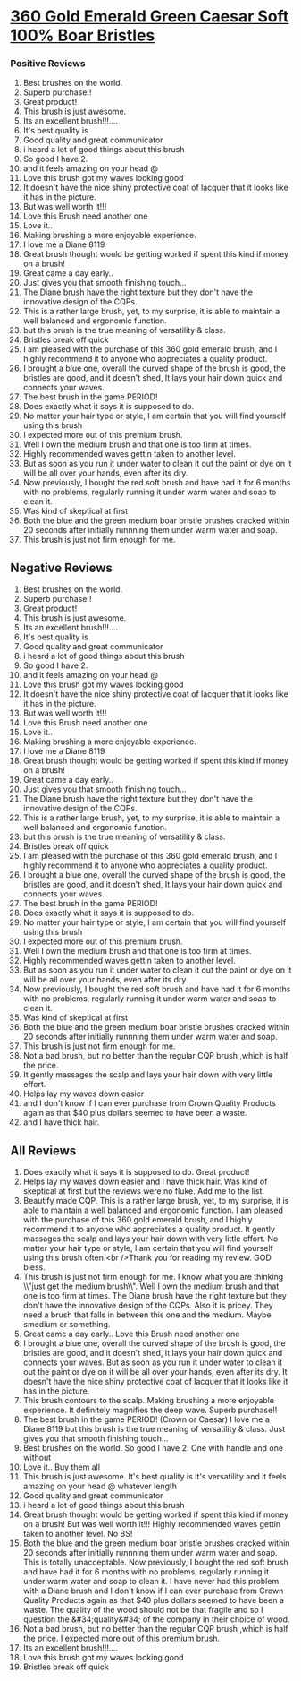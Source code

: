# [360 Gold Emerald Green Caesar Soft 100% Boar Bristles](https://products.checkmycream.com/products/360-Gold-Emerald-Green-Caesar-Soft-100percent-Boar-Bristles.html)

### Positive Reviews

<ol>
      <li>Best brushes on the world.</li>
      <li>Superb purchase!!</li>
      <li>Great product!</li>
      <li>This brush is just awesome.</li>
      <li>Its an excellent brush!!!....</li>
      <li>It&#x27;s best quality is</li>
      <li>Good quality and great communicator</li>
      <li>i heard a lot of good things about this brush</li>
      <li>So good I have 2.</li>
      <li>and it feels amazing on your head @</li>
      <li>Love this brush got my waves looking good</li>
      <li>It doesn&#x27;t have the nice shiny protective coat of lacquer that it looks like it has in the picture.</li>
      <li>But was well worth it!!!</li>
      <li>Love this Brush need another one</li>
      <li>Love it..</li>
      <li>Making brushing a more enjoyable experience.</li>
      <li>I love me a Diane 8119</li>
      <li>Great brush thought would be getting worked if spent this kind if money on a brush!</li>
      <li>Great came a day early..</li>
      <li>Just gives you that smooth finishing touch...</li>
      <li>The Diane brush have the right texture but they don&#x27;t have the innovative design of the CQPs.  </li>
      <li>This is a rather large brush, yet, to my surprise, it is able to maintain a well balanced and ergonomic function.</li>
      <li>but this brush is the true meaning of versatility &amp; class.</li>
      <li>Bristles break off quick</li>
      <li>I am pleased with the purchase of this 360 gold emerald brush, and I highly recommend it to anyone who appreciates a quality product.</li>
      <li>I brought a blue one, overall the curved shape of the brush is good, the bristles are good, and it doesn&#x27;t shed, It lays your hair down quick and connects your waves.</li>
      <li>The best brush in the game PERIOD!</li>
      <li>Does exactly what it says it is supposed to do.</li>
      <li>No matter your hair type or style, I am certain that you will find yourself using this brush</li>
      <li>I expected more out of  this premium brush.</li>
      <li>Well I own the medium brush and that one is too firm at times.  </li>
      <li>Highly recommended waves gettin taken to another level.</li>
      <li>But as soon as you run it under water to clean it out the paint or dye on it will be all over your hands, even after its dry.</li>
      <li>Now previously, I bought the red soft brush and have had it for 6 months with no problems, regularly running it under warm water and soap to clean it.  </li>
      <li>Was kind of skeptical at first</li>
      <li>Both the blue and the green medium boar bristle brushes cracked within 20 seconds after initially runnning them under warm water and soap.  </li>
      <li>This brush is just not firm enough for me.  </li>
</ol>


<h2>Negative Reviews</h2>
<ol>
<li> Best brushes on the world.</li>
<li> Superb purchase!!</li>
<li> Great product!</li>
<li> This brush is just awesome.</li>
<li> Its an excellent brush!!!....</li>
<li> It&#x27;s best quality is</li>
<li> Good quality and great communicator</li>
<li> i heard a lot of good things about this brush</li>
<li> So good I have 2.</li>
<li> and it feels amazing on your head @</li>
<li> Love this brush got my waves looking good</li>
<li> It doesn&#x27;t have the nice shiny protective coat of lacquer that it looks like it has in the picture.</li>
<li> But was well worth it!!!</li>
<li> Love this Brush need another one</li>
<li> Love it..</li>
<li> Making brushing a more enjoyable experience.</li>
<li> I love me a Diane 8119</li>
<li> Great brush thought would be getting worked if spent this kind if money on a brush!</li>
<li> Great came a day early..</li>
<li> Just gives you that smooth finishing touch...</li>
<li> The Diane brush have the right texture but they don&#x27;t have the innovative design of the CQPs.  </li>
<li> This is a rather large brush, yet, to my surprise, it is able to maintain a well balanced and ergonomic function.</li>
<li> but this brush is the true meaning of versatility &amp; class.</li>
<li> Bristles break off quick</li>
<li> I am pleased with the purchase of this 360 gold emerald brush, and I highly recommend it to anyone who appreciates a quality product.</li>
<li> I brought a blue one, overall the curved shape of the brush is good, the bristles are good, and it doesn&#x27;t shed, It lays your hair down quick and connects your waves.</li>
<li> The best brush in the game PERIOD!</li>
<li> Does exactly what it says it is supposed to do.</li>
<li> No matter your hair type or style, I am certain that you will find yourself using this brush</li>
<li> I expected more out of  this premium brush.</li>
<li> Well I own the medium brush and that one is too firm at times.  </li>
<li> Highly recommended waves gettin taken to another level.</li>
<li> But as soon as you run it under water to clean it out the paint or dye on it will be all over your hands, even after its dry.</li>
<li> Now previously, I bought the red soft brush and have had it for 6 months with no problems, regularly running it under warm water and soap to clean it.  </li>
<li> Was kind of skeptical at first</li>
<li> Both the blue and the green medium boar bristle brushes cracked within 20 seconds after initially runnning them under warm water and soap.  </li>
<li> This brush is just not firm enough for me.  </li>
<li> Not a bad brush, but no better than the regular CQP brush  ,which is half the price.</li>
<li> It gently massages the scalp and lays your hair down with very little effort.</li>
<li> Helps lay my waves down easier</li>
<li> and I don&#x27;t know if I can ever purchase from Crown Quality Products again as that $40 plus dollars seemed to have been a waste.  </li>
<li> and I have thick hair.</li>
</ol>

<h2>All Reviews</h2>

<ol>
    <li> Does exactly what it says it is supposed to do. Great product!</li>
    <li> Helps lay my waves down easier and I have thick hair. Was kind of skeptical at first but the reviews were no fluke. Add me to the list.</li>
    <li> Beautify made CQP. This is a rather large brush, yet, to my surprise, it is able to maintain a well balanced and ergonomic function. I am pleased with the purchase of this 360 gold emerald brush, and I highly recommend it to anyone who appreciates a quality product. It gently massages the scalp and lays your hair down with very little effort. No matter your hair type or style, I am certain that you will find yourself using this brush often.&lt;br /&gt;Thank you for reading my review. GOD bless.</li>
    <li> This brush is just not firm enough for me.  I know what you are thinking \\&quot;just get the medium brush\\&quot;.  Well I own the medium brush and that one is too firm at times.  The Diane brush have the right texture but they don&#x27;t have the innovative design of the CQPs.  Also it is pricey.  They need a brush that falls in between this one and the medium.  Maybe smedium or something.</li>
    <li> Great came a day early.. Love this Brush need another one</li>
    <li> I brought a blue one, overall the curved shape of the brush is good, the bristles are good, and it doesn&#x27;t shed, It lays your hair down quick and connects your waves. But as soon as you run it under water to clean it out the paint or dye on it will be all over your hands, even after its dry. It doesn&#x27;t have the nice shiny protective coat of lacquer that it looks like it has in the picture.</li>
    <li> This brush contours to the scalp. Making brushing a more enjoyable experience. It definitely magnifies the deep wave. Superb purchase!!</li>
    <li> The best brush in the game PERIOD! (Crown or Caesar) I love me a Diane 8119 but this brush is the true meaning of versatility &amp; class. Just gives you that smooth finishing touch...</li>
    <li> Best brushes on the world. So good I have 2. One with handle and one without</li>
    <li> Love it.. Buy them all</li>
    <li> This brush is just awesome. It&#x27;s best quality is it&#x27;s versatility and it feels amazing on your head @ whatever length</li>
    <li> Good quality and great communicator</li>
    <li> i heard a lot of good things about this brush</li>
    <li> Great brush thought would be getting worked if spent this kind if money on a brush! But was well worth it!!! Highly recommended waves gettin taken to another level. No BS!</li>
    <li> Both the blue and the green medium boar bristle brushes cracked within 20 seconds after initially runnning them under warm water and soap.  This is totally unacceptable. Now previously, I bought the red soft brush and have had it for 6 months with no problems, regularly running it under warm water and soap to clean it.  I have never had this problem with a Diane brush and I don&#x27;t know if I can ever purchase from Crown Quality Products again as that $40 plus dollars seemed to have been a waste.  The quality of the wood should not be that fragile and so I question the &amp;#34;quality&amp;#34; of the company in their choice of wood.</li>
    <li> Not a bad brush, but no better than the regular CQP brush  ,which is half the price. I expected more out of  this premium brush.</li>
    <li> Its an excellent brush!!!....</li>
    <li> Love this brush got my waves looking good</li>
    <li> Bristles break off quick</li>
</ol>




